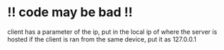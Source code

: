 # ‼️ code may be bad ‼️

client has a parameter of the ip, put in the local ip of where the server is hosted
if the client is ran from the same device, put it as 127.0.0.1
